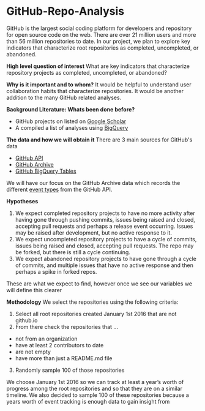 # GitHub-Repo-Analysis

GitHub is the largest social coding platform for developers and repository for open source code on the web. There are over 21 million users and more than 56 million repositories to date. In our project, we plan to explore key indicators that characterize root repositories as completed, uncompleted, or abandoned.

__High level question of interest__
What are key indicators that characterize repository projects as completed, uncompleted, or abandoned?

__Why is it important and to whom?__
It would be helpful to understand user collaboration habits that characterize repositories. It would be another addition to the many GitHub related analyses.

__Background Literature: Whats been done before?__
- GitHub projects on listed on [Google Scholar](https://scholar.google.com/scholar?q=github)
- A compiled a list of analyses using [BigQuery](https://medium.com/google-cloud/github-on-bigquery-analyze-all-the-code-b3576fd2b150)

__The data and how we will obtain it__
There are 3 main sources for GitHub's data
- [GitHub API](https://developer.github.com/v3/)
- [GitHub Archive](https://www.githubarchive.org/)
- [GitHub BigQuery Tables](https://bigquery.cloud.google.com/dataset/bigquery-public-data:github_repos)

We will have our focus on the GitHub Archive data which records the different [event types](https://developer.github.com/v3/activity/events/types/) from the GitHub API.

__Hypotheses__
1. We expect completed repository projects to have no more activity after having gone through pushing commits, issues being raised and closed, accepting pull requests and perhaps a release event occurring. Issues may be raised after development, but no active response to it.
2. We expect uncompleted repository projects to have a cycle of commits, issues being raised and closed, accepting pull requests. The repo may be forked, but there is still a cycle continuing.
3. We expect abandoned repository projects to have gone through a cycle of commits, and multiple issues that have no active response and then perhaps a spike in forked repos.

These are what we expect to find, however once we see our variables we will define this clearer

__Methodology__
We select the repositories using the following criteria:
1. Select all root repositories created January 1st 2016 that are not github.io
2. From there check the repositories that ...
  - not from an organization
  - have at least 2 contributors to date
  - are not empty
  - have more than just a README.md file
3. Randomly sample 100 of those repositories

We choose January 1st 2016 so we can track at least a year’s worth of progress among the root repositories and so that they are on a similar timeline. We also decided to sample 100 of these repositories because a years worth of event tracking is enough data to gain insight from